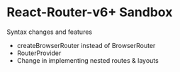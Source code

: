 # React-Router-v6+ Sandbox
 Syntax changes and features
- createBrowserRouter instead of BrowserRouter
- RouterProvider
- Change in implementing nested routes & layouts
